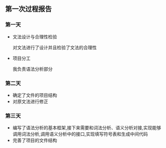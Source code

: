 ## 第一次过程报告

### 第一天

- 文法设计与合理性检验

  对文法进行了设计并且检验了文法的合理性

- 项目分工

  我负责语法分析部分

### 第二天

- 确定了文件的项目结构
- 对原文法进行修正

### 第三天

- 编写了语法分析的基本框架,接下来需要和词法分析、语义分析对接,实现能够调用词法分析,调用语义分析中的接口,实现填写符号表和生成中间代码
- 完善了项目的文件结构

